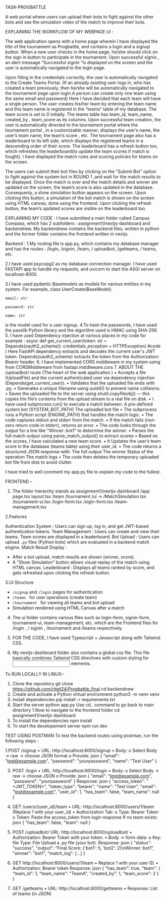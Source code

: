 TASK-PROGBATTLE

A web portal where users can upload their bots to fight against the other bots and see the simulation video of the match to improve their bots.

EXPLAINING THE WORKFLOW OF MY WEBPAGE UI :

The web application opens with a home page wherein I have displayed the title of the tournament as Progbattle, and contains a login and a signup button. 
When a new user checks in the home page, he/she should click on the sign in button to participate in the tournament. 
Upon successful signin , an alert message “Successful signin “is displayed on the screen and the user is automatically navigated to the login page. 

Upon filling in the credentials correctly, the user is automatically navigated to the Create Teams Portal.
(If an already existing user logs in, who has created a team previously, then he/she will be automatically navigated to the tournament page upon login.A person can create only one team using the same email and password)
Here I have decided that each team will have a single person. The user creates his/her team by entering the team name and this team name is registered in the “teams” table of my database. 
The team score is set to 0 initially. The teams table has team_id, team_name, created_by , team_score as its columns.
Upon successful team creation, the user is automatically directed to the tournament portal where the tournament portal , in a customizable manner,  displays the user’s name, the user’s team name, the team’s score , etc. 
The tournament page also has a leaderboard to its left side, which displays the registered teams in a descending order of their score. 
The leaderboard has a refresh button too, which refreshes the leaderboard(to update the team scores if match is fought). 
I have displayed the match rules and scoring policies for teams on the screen.

The users can submit their bot files by clicking on the “Submit Bot” option to fight against  the system bot in ROUND 1 ,and wait for the match results to be displayed. 
Once the match is over and the match details and winner are updated on the screen, the team’s score is also updated in the database. 
Consequenly, a show simulation button appears on the screen. Upon clicking this button, a simulation of the bot match is shown on the screen using HTML canvas, done using the frontend.
Upon clicking the refresh button, the team’s updated scores are visible on the leaderboard too.

EXPLAINING MY CODE : 
I have submitted a main folder called Campus Compass, which has 2 subfolders : assignment1/nextjs-dashboard and backendnew. 
My backendnew contains the backend files, written in python and the former folder contains the frontend written in nextjs. 

Backend : 
1.My routing file is app.py, which contains my database manager and has the routes :
/login, /signin, /team, / uploadbot, /getteams, / teams, etc.

2.I have used psycopg2 as my database connection manager. I have used FASTAPI app to handle my requests, and uvicorn to start the ASGI server on localhost-8000.

3.I have used pydantic Basemodels as models for various entities in my system. For example, class UserCreate(BaseModel): 

    email: str
    
    password: str
    
    name: str
    
is the model used for a user signup. 
4.To hash the passwords, I have used the passlib Python library and the algorithm used is HMAC using SHA-256.
5. I have used Dependency injection at various places in my code for example : 
async def get_current_user(token: str = Depends(oauth2_scheme)): 
    credentials_exception = HTTPException(
#code )
Here FastAPI dependency extracts and decodes the current user's JWT token. Depends(oauth2_scheme) extracts the token from the Authorization: Bearer header.
6. I have implemented CORS middleware in my system using from CORSMiddleware from fastapi.middleware.cors 
7. ABOUT THE /uploadbot/ route (The heart of the web application )
•	Accepts a file (UploadFile) and the current authenticated user via dependency injection (Depends(get_current_user)).
•	Validates that the uploaded file ends with .py.
•	Generates a unique filename using uuid4() to prevent name collisions.
•	Saves the uploaded file to the server using shutil.copyfileobj() — this copies the file’s contents from the upload stream to a real file on disk.
•	I have used subprocess.run() to execute a match between:
       A pre-defined system bot (SYSTEM_BOT_PATH)
The uploaded bot file
•	The subprocess runs a Python script (ENGINE_PATH) that handles the match logic.
•	The code captures stdout and stderr from the match.
•	If the match fails (non-zero return code in stderr), returns an error.
• The code looks through the output for a line like "Winner: bot1" to determine the winner.
•	Parses the full match output using parse_match_output() to extract scores
•	Based on the scores, I have calculated a new team score.
•	It Updates the user’s team score in the database (teams table) using their user_id.
•	The code returns a structured JSON response with:
The full output
The winner
Status of the operation
The match logs
•	The code then deletes the temporary uploaded bot file from disk to avoid clutter.

I have tried to well comment my app.py file to explain my code to the fullest.

FRONTEND – 
1.	The folder hierarchy stands as 
assignment1/nextjs-dashboard
          /app
  	           page.tsx
  	           layout.tsx 
               /team
               /tournament
               /ui ->    /MatchSimulation.tsx
                         /tournament-ui.tsx
                         /login-form.tsx 
                         /sigin-form.tsx
                         /team-management.tsx
  	
2.Features

Authentication System : Users can sign up, log in, and get JWT-based authentication tokens.
Team Management : Users can create and view their teams. Team scores are displayed in a leaderboard.
Bot Upload : Users can upload `.py` files (Python bots) which are evaluated in a backend match engine.
Match Result Display :
  - After a bot upload, match results are shown (winner, score).
  - A "Show Simulation" button allows visual replay of the match using HTML canvas.
Leaderboard : Displays all teams ranked by score, and gets refreshed upon clicking the refresh button.

3.UI Structure

- `/signup` and `/login` pages for authentication
- `/teams ` for user operations (create team)
- `/tournament ` for viewing all teams and bot upload
- Simulation rendered using  HTML Canvas after a match
  
4.	The ui folder contains various files such as login-form, signin-form, tournament-ui, team-management, etc. which are the Frontend files for /login , / signin , /tournament and /teams respectively.
5.	FOR THE CODE, I have used Typescript + Javascript along with Tailwind CSS. 

6.	My nextjs-dashboard folder also contains a global.css file. This file basically combines Tailwind CSS directives with custom styling for <input type="number"> elements.


To RUN LOCALLY IN LINUX:-

1. Clone the repository
git clone https://github.com/ritgit24/Progbattle_final
cd backendnew
 2. Create and activate a Python virtual environment
python3 -m venv venv
3. Install dependencies
pip install -r requirements.txt 
4. Start the server
python app.py
Use cd.. command to go back to main directory
1.Now to navigate to the frontend folder
   cd assignment1/nextjs-dashboard
2. To install the dependencies 
   npm install  
3. To  start the developement server
   npm run dev 

TEST USING POSTMAN 
To test the backend routes using postman, run the following steps :

1.POST /signup
•	URL: http://localhost:8000/signup
•	Body:
o	Select Body → raw → choose JSON format
o	Provide:
json
{
  "email": "test@example.com",
  "password": "yourpassword",
  "name": "Test User"
}

3. POST /login
•	URL: http://localhost:8000/login
•	Body:
o	Select Body → raw → choose JSON
o	Provide:
json
{
  "email": "test@example.com",
  "password": "yourpassword"
}
Response: json
{
  "access_token": "<JWT_TOKEN>",
  "token_type": "bearer",
  "name": "Test User",
  "email": "test@example.com",
  "user_id": 1,
  "has_team": false,
  "team_name": null
}

4. GET /users/{user_id}/team
•	URL:  http://localhost:8000/users/1/team  (Replace 1 with your user_id)
•	Authorization Tab:
o	Type: Bearer Token
o	Token: Paste the access_token from login response
If no team exists:
json
{
  "has_team": false,
  "team": null
}

5. POST /uploadbot/
URL:  http://localhost:8000/uploadbot/
•	Authorization: Bearer Token with your token.
•	Body → form-data:
o	Key: file
  Type: File
	Upload a .py file (your bot).
 Response: json
{
  "status": "success",
  "output": "Final Score: {'bot1': 5, 'bot2': 2}\nWinner: bot1",
  "winner": "bot1",
  "match_log": [...]
}

6.	GET  http://localhost:8000/users/1/team
•	Replace 1 with your user ID.
•	Authorization: Bearer token
Response: json
{
  "has_team": true,
  "team": {
    "team_id": 1,
    "team_name": "TeamA",
    "created_by": 1,
    "team_score": 2
  }
}

7. GET /getteams
•	URL: http://localhost:8000/getteams
•	Response: List of teams (in JSON)







